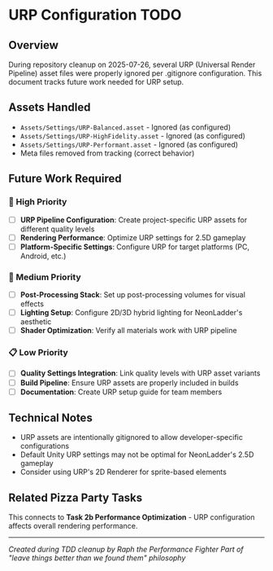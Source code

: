 # URP Configuration TODO

## Overview
During repository cleanup on 2025-07-26, several URP (Universal Render Pipeline) asset files were properly ignored per .gitignore configuration. This document tracks future work needed for URP setup.

## Assets Handled
- `Assets/Settings/URP-Balanced.asset` - Ignored (as configured)
- `Assets/Settings/URP-HighFidelity.asset` - Ignored (as configured)  
- `Assets/Settings/URP-Performant.asset` - Ignored (as configured)
- Meta files removed from tracking (correct behavior)

## Future Work Required

### 🎯 High Priority
- [ ] **URP Pipeline Configuration**: Create project-specific URP assets for different quality levels
- [ ] **Rendering Performance**: Optimize URP settings for 2.5D gameplay
- [ ] **Platform-Specific Settings**: Configure URP for target platforms (PC, Android, etc.)

### 🔧 Medium Priority  
- [ ] **Post-Processing Stack**: Set up post-processing volumes for visual effects
- [ ] **Lighting Setup**: Configure 2D/3D hybrid lighting for NeonLadder's aesthetic
- [ ] **Shader Optimization**: Verify all materials work with URP pipeline

### 📋 Low Priority
- [ ] **Quality Settings Integration**: Link quality levels with URP asset variants
- [ ] **Build Pipeline**: Ensure URP assets are properly included in builds
- [ ] **Documentation**: Create URP setup guide for team members

## Technical Notes
- URP assets are intentionally gitignored to allow developer-specific configurations
- Default Unity URP settings may not be optimal for NeonLadder's 2.5D gameplay
- Consider using URP's 2D Renderer for sprite-based elements

## Related Pizza Party Tasks
This connects to **Task 2b Performance Optimization** - URP configuration affects overall rendering performance.

---
*Created during TDD cleanup by Raph the Performance Fighter*
*Part of "leave things better than we found them" philosophy*